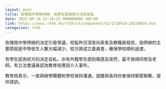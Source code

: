 ```yaml
---
layout: post
title: 玫瑰崗中學將停辦　有學生認為校方決定自私
date: 2023-09-18 22:36:25.000000000 +08:00
link: https://news.rthk.hk/rthk/ch/component/k2/1718914-20230918.htm
categories: rthk
---
```


玫瑰崗中學停辦的決定引發爭議，校監昨日深夜向家長及教職員發信，指停辦的主要原因是中學收生人數大幅減少，校方將成立委員會，確保學校順利過渡。

有學生認為校方的決定自私，亦有外籍學生感到傷感及突然，最不捨得同學及老師。有立法會議員認為教育局應該介入事件。

教育局表示，一直與辦學團體和學校保持溝通，提醒與各持份者保持緊密聯繫，提供資訊。
